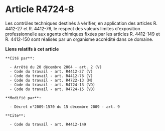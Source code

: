 # Article R4724-8

Les contrôles techniques destinés à vérifier, en application des articles R. 4412-27 et R. 4412-76, le respect des valeurs
limites d'exposition professionnelle aux agents chimiques fixées par les articles R. 4412-149 et R. 4412-150 sont réalisés
par un organisme accrédité dans ce domaine.

**Liens relatifs à cet article**

	**Cité par**:

	  - Arrêté du 20 décembre 2004 - art. 2 (V)
	  - Code du travail - art. R4412-27 (V)
	  - Code du travail - art. R4412-76 (V)
	  - Code du travail - art. R4722-13 (M)
	  - Code du travail - art. R4724-13 (VD)
	  - Code du travail - art. R4724-15 (VD)

	**Modifié par**:

	  - Décret n°2009-1570 du 15 décembre 2009 - art. 9

	**Cite**:

	  - Code du travail - art. R4412-149
